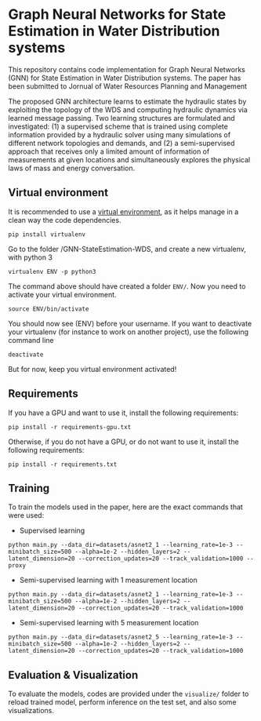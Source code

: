 # Graph Neural Networks for State Estimation in Water Distribution systems

This repository contains code implementation for Graph Neural Networks (GNN) for State Estimation in Water Distribution systems.
The paper has been submitted to Jornual of Water Resources Planning and Management

The proposed GNN architecture learns to estimate the hydraulic states by exploiting the topology
of the WDS and computing hydraulic dynamics via learned message passing.
Two learning structures are formulated and investigated:
(1) a supervised scheme that is trained using complete information provided by
a hydraulic solver using many simulations of different network topologies and demands, and
(2) a semi-supervised approach that receives only a limited amount of information of
measurements at given locations and simultaneously explores the physical laws of mass and energy conversation.

## Virtual environment

It is recommended to use a [virtual environment](https://python-guide-pt-br.readthedocs.io/fr/latest/dev/virtualenvs.html), as it helps manage in a clean way the code dependencies. 
```virtualenv
pip install virtualenv
```
Go to the folder /GNN-StateEstimation-WDS, and create a new virtualenv, with python 3
```virtualenv
virtualenv ENV -p python3
```
The command above should have created a folder `ENV/`. Now you need to activate your virtual environment.
```virtualenv
source ENV/bin/activate
```
You should now see (ENV) before your username.
If you want to deactivate your virtualenv (for instance to work on another project), use the following command line
```virtualenv
deactivate
```
But for now, keep you virtual environment activated!

## Requirements

If you have a GPU and want to use it, install the following requirements:

```setup
pip install -r requirements-gpu.txt
```

Otherwise, if you do not have a GPU, or do not want to use it, install the following requirements:

```setup
pip install -r requirements.txt
```

## Training

To train the models used in the paper, here are the exact commands that were used:

- Supervised learning

```
python main.py --data_dir=datasets/asnet2_1 --learning_rate=1e-3 --minibatch_size=500 --alpha=1e-2 --hidden_layers=2 --latent_dimension=20 --correction_updates=20 --track_validation=1000 --proxy
```

- Semi-supervised learning with 1 measurement location

```
python main.py --data_dir=datasets/asnet2_1 --learning_rate=1e-3 --minibatch_size=500 --alpha=1e-2 --hidden_layers=2 --latent_dimension=20 --correction_updates=20 --track_validation=1000
```

- Semi-supervised learning with 5 measurement location


```
python main.py --data_dir=datasets/asnet2_5 --learning_rate=1e-3 --minibatch_size=500 --alpha=1e-2 --hidden_layers=2 --latent_dimension=20 --correction_updates=20 --track_validation=1000
```

## Evaluation & Visualization

To evaluate the models, codes are provided under the `visualize/` folder to reload trained model, perform inference on the test set, and also some visualizations.

